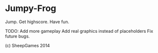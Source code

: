 Jumpy-Frog
==========

Jump.
Get highscore.
Have fun.

TODO:
Add more gameplay
Add real graphics instead of placeholders
Fix future bugs.

(c) SheepGames 2014